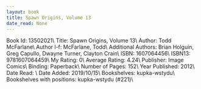 ```yaml
---
layout: book
title: Spawn Origins, Volume 13
date_read: None
---
```


Book Id: 13502021\ 
Title: Spawn Origins, Volume 13\ 
Author: Todd McFarlane\ 
Author l-f: McFarlane, Todd\ 
Additional Authors: Brian Holguin, Greg Capullo, Dwayne Turner, Clayton Crain\ 
ISBN: 1607064456\ 
ISBN13: 9781607064459\ 
My Rating: 0\ 
Average Rating: 4.24\ 
Publisher: Image Comics\ 
Binding: Paperback\ 
Number of Pages: 152\ 
Year Published: 2012\ 
Date Read: \ 
Date Added: 2019/10/15\ 
Bookshelves: kupka-wstydu\ 
Bookshelves with positions: kupka-wstydu (#221)\ 


